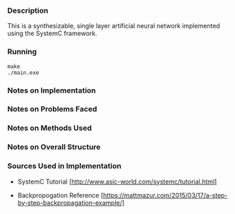 ### Description
This is a synthesizable, single layer artificial neural network implemented using the SystemC framework.

### Running
```
make
./main.exe
```

### Notes on Implementation



### Notes on Problems Faced



### Notes on Methods Used



### Notes on Overall Structure



### Sources Used in Implementation

+ SystemC Tutorial [http://www.asic-world.com/systemc/tutorial.html]

+ Backpropogation Reference [https://mattmazur.com/2015/03/17/a-step-by-step-backpropagation-example/]
